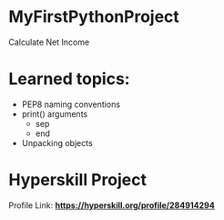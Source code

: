 # MyFirstPythonProject
Calculate Net Income


# Learned topics: 

- PEP8 naming conventions
- print() arguments
  - sep
  - end
- Unpacking objects

# Hyperskill Project
Profile Link: **https://hyperskill.org/profile/284914294**
